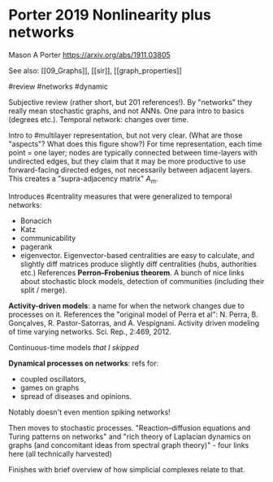 # Porter 2019 Nonlinearity plus networks

Mason A Porter
https://arxiv.org/abs/1911.03805 

See also: [[09_Graphs]], [[sir]], [[graph_properties]]

#review #networks #dynamic

Subjective review (rather short, but 201 references!). By "networks" they really mean stochastic graphs, and not ANNs. One para intro to basics (degrees etc.). Temporal network: changes over time. 

Intro to #multilayer representation, but not very clear. (What are those "aspects"? What does this figure show?) For time representation, each time point = one layer; nodes are typically connected between time-layers with undirected edges, but they claim that it may be more productive to use forward-facing directed edges, not necessarily between adjacent layers. This creates a "supra-adjacency matrix" $A_m$.

Introduces #centrality measures that were generalized to temporal networks: 
* Bonacich
* Katz
* communicability
* pagerank
* eigenvector. 
Eigenvector-based centralities are easy to calculate, and slightly diff matrices produce slightly diff centralities (hubs, authorities etc.) References **Perron–Frobenius theorem**. A bunch of nice links about stochastic block models, detection of communities (including their split / merge).

**Activity-driven models**: a name for when the network changes due to processes on it. References the "original model of Perra et al":  N. Perra, B. Gonçalves, R. Pastor-Satorras, and A. Vespignani. Activity driven modeling of time varying networks. Sci. Rep., 2:469, 2012. 

Continuous-time models _that I skipped_

**Dynamical processes on networks**: refs for:
* coupled oscillators, 
* games on graphs
* spread of diseases and opinions.

Notably doesn't even mention spiking networks!

Then moves to stochastic processes. "Reaction–diffusion equations and Turing patterns on networks" and "rich theory of Laplacian dynamics on graphs (and concomitant ideas from spectral graph theory)" - four links here (all technically harvested)

Finishes with brief overview of how simplicial complexes relate to that.



